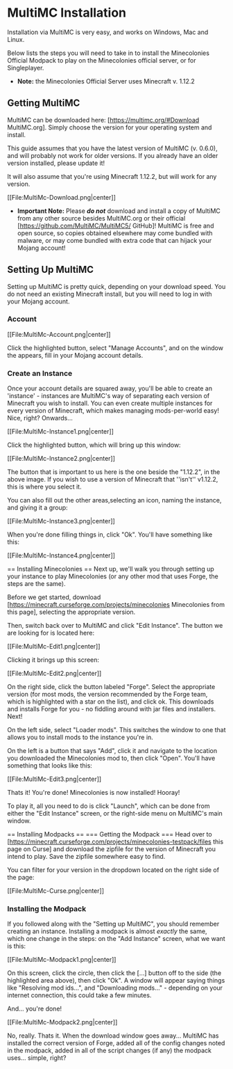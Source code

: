 # MultiMC Installation

Installation via MultiMC is very easy, and works on Windows, Mac and Linux.

Below lists the steps you will need to take in to install the Minecolonies Official Modpack to play on the Minecolonies official server, or for Singleplayer.

- **Note:** the Minecolonies Official Server uses Minecraft v. 1.12.2

## Getting MultiMC

MultiMC can be downloaded here: [https://multimc.org/#Download MultiMC.org]. Simply choose the version for your operating system and install.

This guide assumes that you have the latest version of MultiMC (v. 0.6.0), and will probably not work for older versions. If you already have an older version installed, please update it!

It will also assume that you're using Minecraft 1.12.2, but will work for any version.

[[File:MultiMc-Download.png|center]]

- **Important Note:** Please ***do not*** download and install a copy of MultiMC from any other source besides MultiMC.org or their official [https://github.com/MultiMC/MultiMC5/ GitHub]! MultiMC is free and open source, so copies obtained elsewhere may come bundled with malware, or may come bundled with extra code that can hijack your Mojang account!

## Setting Up MultiMC

Setting up MultiMC is pretty quick, depending on your download speed. You do not need an existing Minecraft install, but you will need to log in with your Mojang account.

### Account

[[File:MultiMc-Account.png|center]]

Click the highlighted button, select "Manage Accounts", and on the window the appears, fill in your Mojang account details.

### Create an Instance

Once your account details are squared away, you'll be able to create an 'instance' - instances are MultiMC's way of separating each version of Minecraft you wish to install. You can even create multiple instances for every version of Minecraft, which makes managing mods-per-world easy! Nice, right? Onwards...

[[File:MultiMc-Instance1.png|center]]

Click the highlighted button, which will bring up this window:

[[File:MultiMc-Instance2.png|center]]

The button that is important to us here is the one beside the "1.12.2", in the above image. If you wish to use a version of Minecraft that ''isn't'' v1.12.2, this is where you select it.

You can also fill out the other areas,selecting an icon, naming the instance, and giving it a group:

[[File:MultiMc-Instance3.png|center]]

When you're done filling things in, click "Ok". You'll have something like this:

[[File:MultiMc-Instance4.png|center]]

== Installing Minecolonies == Next up, we'll walk you through setting up your instance to play Minecolonies (or any other mod that uses Forge, the steps are the same).

Before we get started, download [https://minecraft.curseforge.com/projects/minecolonies Minecolonies from this page], selecting the appropriate version.

Then, switch back over to MultiMC and click "Edit Instance". The button we are looking for is located here:

[[File:MultiMc-Edit1.png|center]]

Clicking it brings up this screen:

[[File:MultiMc-Edit2.png|center]]

On the right side, click the button labeled "Forge". Select the appropriate version (for most mods, the version recommended by the Forge team, which is highlighted with a star on the list), and click ok. This downloads and installs Forge for you - no fiddling around with jar files and installers. Next!

On the left side, select "Loader mods". This switches the window to one that allows you to install mods to the instance you're in.

On the left is a button that says "Add", click it and navigate to the location you downloaded the Minecolonies mod to, then click "Open". You'll have something that looks like this:

[[File:MultiMc-Edit3.png|center]]

Thats it! You're done! Minecolonies is now installed! Hooray!

To play it, all you need to do is click "Launch", which can be done from either the "Edit Instance" screen, or the right-side menu on MultiMC's main window.

== Installing Modpacks == === Getting the Modpack === Head over to [https://minecraft.curseforge.com/projects/minecolonies-testpack/files this page on Curse] and download the zipfile for the version of Minecraft you intend to play. Save the zipfile somewhere easy to find.

You can filter for your version in the dropdown located on the right side of the page:

[[File:MultiMc-Curse.png|center]]

### Installing the Modpack

If you followed along with the "Setting up MultiMC", you should remember creating an instance. Installing a modpack is almost *exactly* the same, which one change in the steps: on the "Add Instance" screen, what we want is this:

[[File:MultiMc-Modpack1.png|center]]

On this screen, click the circle, then click the [...] button off to the side (the highlighted area above), then click "Ok". A window will appear saying things like "Resolving mod ids...", and "Downloading mods..." - depending on your internet connection, this could take a few minutes.

And... you're done!

[[File:MultiMc-Modpack2.png|center]]

No, really. Thats it. When the download window goes away... MultiMC has installed the correct version of Forge, added all of the config changes noted in the modpack, added in all of the script changes (if any) the modpack uses... simple, right?